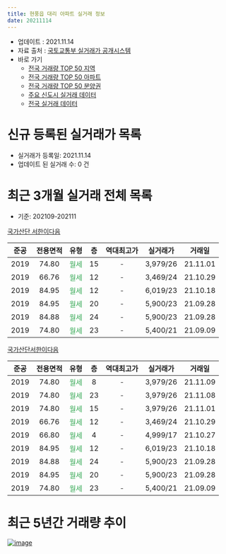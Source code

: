 ```yaml
---
title: 현풍읍 대리 아파트 실거래 정보
date: 20211114
---
```


* 업데이트 : 2021.11.14
* 자료 출처 : [국토교통부 실거래가 공개시스템](http://rt.molit.go.kr)
* 바로 가기
    * [전국 거래량 TOP 50 지역](https://apt-info.github.io/apt-trade-info/tr)
    * [전국 거래량 TOP 50 아파트](https://apt-info.github.io/apt-trade-info/ta)
    * [전국 거래량 TOP 50 분양권](https://apt-info.github.io/apt-trade-info/tb)
    * [주요 신도시 실거래 데이터](https://apt-info.github.io/apt-trade-info/newtown)
    * [전국 실거래 데이터](https://apt-info.github.io/apt-trade-info/all)



<script async src="https://pagead2.googlesyndication.com/pagead/js/adsbygoogle.js"></script>
<!-- 기본광고 -->
<ins class="adsbygoogle"
     style="display:block"
     data-ad-client="ca-pub-1142216861245946"
     data-ad-slot="4805727019"
     data-ad-format="auto"
     data-full-width-responsive="true"></ins>
<script>
     (adsbygoogle = window.adsbygoogle || []).push({});
</script>


# 신규 등록된 실거래가 목록

* 실거래가 등록일: 2021.11.14
* 업데이트 된 실거래 수: 0 건




<script async src="https://pagead2.googlesyndication.com/pagead/js/adsbygoogle.js"></script>
<!-- 기본광고 -->
<ins class="adsbygoogle"
     style="display:block"
     data-ad-client="ca-pub-1142216861245946"
     data-ad-slot="4805727019"
     data-ad-format="auto"
     data-full-width-responsive="true"></ins>
<script>
     (adsbygoogle = window.adsbygoogle || []).push({});
</script>


# 최근 3개월 실거래 전체 목록
* 기준: 202109-202111


[국가산단 서한이다음](https://search.naver.com/search.naver?query=%EA%B5%AD%EA%B0%80%EC%82%B0%EB%8B%A8+%EC%84%9C%ED%95%9C%EC%9D%B4%EB%8B%A4%EC%9D%8C)

|준공|전용면적|유형|층|역대최고가|실거래가|거래일|
|:---:|:---:|:---:|:---:|:---:|:---:|:---:|
|2019|74.80|<span style="color:#34A853">월세</span>|15|<span style="color:#444444">-</span>|3,979/26|21.11.01|
|2019|66.76|<span style="color:#34A853">월세</span>|12|<span style="color:#444444">-</span>|3,469/24|21.10.29|
|2019|84.95|<span style="color:#34A853">월세</span>|12|<span style="color:#444444">-</span>|6,019/23|21.10.18|
|2019|84.95|<span style="color:#34A853">월세</span>|20|<span style="color:#444444">-</span>|5,900/23|21.09.28|
|2019|84.88|<span style="color:#34A853">월세</span>|24|<span style="color:#444444">-</span>|5,900/23|21.09.28|
|2019|74.80|<span style="color:#34A853">월세</span>|23|<span style="color:#444444">-</span>|5,400/21|21.09.09|

[국가산단서한이다음](https://search.naver.com/search.naver?query=%EA%B5%AD%EA%B0%80%EC%82%B0%EB%8B%A8%EC%84%9C%ED%95%9C%EC%9D%B4%EB%8B%A4%EC%9D%8C)

|준공|전용면적|유형|층|역대최고가|실거래가|거래일|
|:---:|:---:|:---:|:---:|:---:|:---:|:---:|
|2019|74.80|<span style="color:#34A853">월세</span>|8|<span style="color:#444444">-</span>|3,979/26|21.11.09|
|2019|74.80|<span style="color:#34A853">월세</span>|23|<span style="color:#444444">-</span>|3,979/26|21.11.08|
|2019|74.80|<span style="color:#34A853">월세</span>|15|<span style="color:#444444">-</span>|3,979/26|21.11.01|
|2019|66.76|<span style="color:#34A853">월세</span>|12|<span style="color:#444444">-</span>|3,469/24|21.10.29|
|2019|66.80|<span style="color:#34A853">월세</span>|4|<span style="color:#444444">-</span>|4,999/17|21.10.27|
|2019|84.95|<span style="color:#34A853">월세</span>|12|<span style="color:#444444">-</span>|6,019/23|21.10.18|
|2019|84.88|<span style="color:#34A853">월세</span>|24|<span style="color:#444444">-</span>|5,900/23|21.09.28|
|2019|84.95|<span style="color:#34A853">월세</span>|20|<span style="color:#444444">-</span>|5,900/23|21.09.28|
|2019|74.80|<span style="color:#34A853">월세</span>|23|<span style="color:#444444">-</span>|5,400/21|21.09.09|



<script async src="https://pagead2.googlesyndication.com/pagead/js/adsbygoogle.js"></script>
<!-- 기본광고 -->
<ins class="adsbygoogle"
     style="display:block"
     data-ad-client="ca-pub-1142216861245946"
     data-ad-slot="4805727019"
     data-ad-format="auto"
     data-full-width-responsive="true"></ins>
<script>
     (adsbygoogle = window.adsbygoogle || []).push({});
</script>


# 최근 5년간 거래량 추이


<div style="width:100%;">
    <canvas id="deal_progress" height="200"></canvas>
</div>

<script>
new Chart(document.getElementById("deal_progress"), {
    type: 'line',
    data: {
        labels: ['19.09','19.10','19.11','19.12','20.01','20.02','20.05','20.06','20.10','20.11','20.12','21.01','21.02','21.03','21.04','21.05','21.06','21.07','21.08','21.09','21.10','21.11'],
        datasets: [{
            label: '매매/분양권',
            data: [0,0,0,0,0,0,0,0,0,0,0,0,0,0,0,0,0,0,0,0,0,0],
            borderColor: "rgba(66, 133, 243, 1)",
            backgroundColor: "rgba(66, 133, 243, 0.05)",
            borderWidth: 1,
            pointRadius: 0,
            fill: false,
            lineTension: 0
        },{
            label: '전/월세',
            data: [48,33,35,42,31,11,4,4,2,2,2,1,8,5,1,2,2,2,4,6,5,4],
            borderColor: "rgba(255, 90, 0, 1)",
            backgroundColor: "rgba(255, 90, 0, 0.05)",
            borderWidth: 1,
            pointRadius: 0,
            fill: false,
            lineTension: 0
        },{
            label: '합계',
            data: [48,33,35,42,31,11,4,4,2,2,2,1,8,5,1,2,2,2,4,6,5,4],
            borderColor: "rgba(0, 0, 0, 1)",
            backgroundColor: "rgba(0, 0, 0, 0.03)",
            borderWidth: 0.1,
            pointRadius: 0,
            fill: true,
            lineTension: 0
        }
        ]
    },
    options: {
        responsive: true,
        title: {
            display: false
        },
        tooltips: {
            mode: 'index',
            intersect: false
        },
        hover: {
            mode: 'nearest',
            intersect: true
        },
        scales: {
            xAxes: [{
                display: true,
                scaleLabel: {
                    display: true,
                    labelString: '년/월'
                }
            }],
            yAxes: [{
                display: true,
                ticks: {
                    suggestedMin: 0,
                },
                scaleLabel: {
                    display: true,
                    labelString: '실거래 수'
                }
            }]
        }
    }
});

</script>


[![image](https://apt-info.github.io/images/2020-01-03-apt-trade-info/1024x500.png)](https://play.google.com/store/apps/details?id=com.aptinfo.apttradeinfo)

